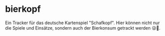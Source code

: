 # bierkopf
Ein Tracker für das deutsche Kartenspiel "Schafkopf". Hier können nicht nur die Spiele und Einsätze, sondern auch der Bierkonsum getrackt werden 😜🍻.
